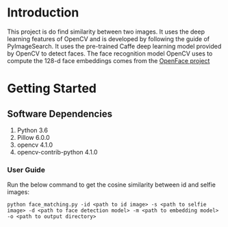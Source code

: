 # Introduction 
This project is do find similarity between two images. It uses the deep learning features of OpenCV and is developed by following the guide of PyImageSearch.
It uses the pre-trained Caffe deep learning model provided by OpenCV to detect faces.
The face recognition model OpenCV uses to compute the 128-d face embeddings comes from the [OpenFace project](https://cmusatyalab.github.io/openface/)

# Getting Started

## Software Dependencies
1. Python 3.6
2. Pillow 6.0.0
3. opencv 4.1.0
5. opencv-contrib-python 4.1.0

### User Guide
Run the below command to get the cosine similarity between id and selfie images:

`python face_matching.py -id <path to id image> -s <path to selfie image> -d <path to face detection model> -m <path to embedding model> -o <path to output directory>`
